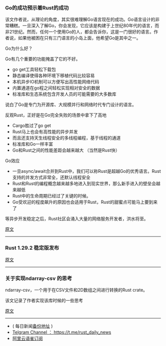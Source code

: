 ### Go的成功预示着Rust的成功

该文作者说，从理论的角度，其实很难理解Go语言现在的成功。Go语言设计的非常糟糕。一旦深入了解Go，你会发现，它应该是构建于上世纪80年代的语言，而非21世纪。然而，任何一个使用Go的人，都会告诉你，这是一门很好的语言。作者说，如果他被困在只有三门语言的小岛上面，他希望Go是其中之一。

Go为什么好？

Go有几个重要的功能掩盖了它的不好。

- go get工具轻松下载包
- 静态编译使得各种环境下移植代码比较容易
- 本机异步IO机制可以方便写出高性能网络代码
- 内置通道在go程之间轻松实现相对安全的数据
- 标准库和生态系统包含开发人员的可能需要的大多数库

说白了Go是专门为开源库、大规模并行和网络时代专门设计的语言。


反观Rust，正好是在Go完全失败的场景中拿下了高地

- Cargo胜过了go get
- Rust马上也会有高性能的异步并发
-  而且还支持天生线程安全的多线程编程，基于线程的通道
-  标准库和Go一样丰富
- Go和Rust之间的性能差距会越来越大 （当然是Rust快）

Go效应

- 一旦async/await合并到Rust中，我们可以称Rust是超越Go的优秀语言。Rust支持的并发方式非常全，还默认线程安全
-    Rust和Rust的编程概念越来越多地进入到现实世界，那么新手进入的壁垒会越来越低
-  Rust中的生命周期已经过了关键的时候。
-  Go受欢迎的程度飙升的原因也会适用于Rust，Rust的甜蜜点可能马上要到来了

等异步开发稳定之后，Rust社区会涌入大量的网络服务开发者，洪水将至。

[原文](https://medium.com/@george3d6/the-success-of-go-heralds-that-of-rust-73cb2e4c0500)

---

### Rust 1.29.2 稳定版发布

[原文](https://blog.rust-lang.org/2018/10/12/Rust-1.29.2.html)

---

### 关于实现ndarray-csv 的思考

ndarray-csv，一个用于在CSV文件和2D数组之间进行转换的Rust crate。

该文记录了作者实现该库时候的一些思考

[原文](https://paulkernfeld.com/2018/10/13/ndarray-csv-reflections.html)


---

- ( 每日新闻[备份地址](https://github.com/RustStudy/rust_daily_news) )
- [Telgram Channel ： https://t.me/rust_daily_news ](https://t.me/rust_daily_news )
- [阿里云语雀订阅](https://www.yuque.com/chaosbot/rustnews)
